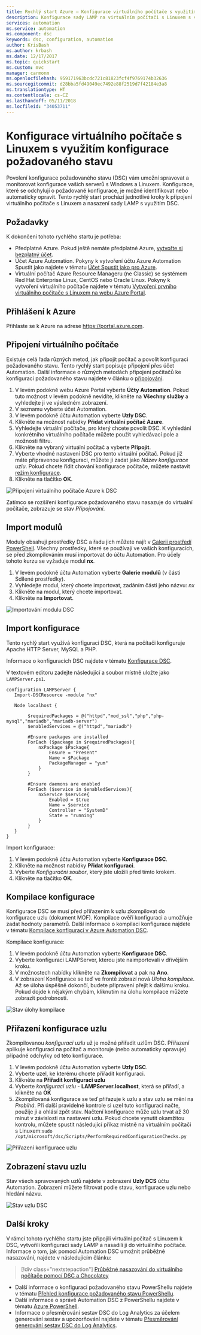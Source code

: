 ```yaml
---
title: Rychlý start Azure – Konfigurace virtuálního počítače s využitím DSC | Dokumentace Microsoftu
description: Konfigurace sady LAMP na virtuálním počítači s Linuxem s využitím konfigurace požadovaného stavu
services: automation
ms.service: automation
ms.component: dsc
keywords: dsc, configuration, automation
author: KrisBash
ms.author: krbash
ms.date: 12/17/2017
ms.topic: quickstart
ms.custom: mvc
manager: carmonm
ms.openlocfilehash: 959171963bcdc721c81823fcf4f9769174b32636
ms.sourcegitcommit: d28bba5fd49049ec7492e88f2519d7f42184e3a8
ms.translationtype: HT
ms.contentlocale: cs-CZ
ms.lasthandoff: 05/11/2018
ms.locfileid: "34053711"
---
```

# <a name="configure-a-linux-virtual-machine-with-desired-state-configuration"></a>Konfigurace virtuálního počítače s Linuxem s využitím konfigurace požadovaného stavu

Povolení konfigurace požadovaného stavu (DSC) vám umožní spravovat a monitorovat konfigurace vašich serverů s Windows a Linuxem. Konfigurace, které se odchylují o požadované konfigurace, je možné identifikovat nebo automaticky opravit. Tento rychlý start prochází jednotlivé kroky k připojení virtuálního počítače s Linuxem a nasazení sady LAMP s využitím DSC.

## <a name="prerequisites"></a>Požadavky

K dokončení tohoto rychlého startu je potřeba:

* Předplatné Azure. Pokud ještě nemáte předplatné Azure, [vytvořte si bezplatný účet](https://azure.microsoft.com/free/).
* Účet Azure Automation. Pokyny k vytvoření účtu Azure Automation Spustit jako najdete v tématu [Účet Spustit jako pro Azure](automation-sec-configure-azure-runas-account.md).
* Virtuální počítač Azure Resource Manageru (ne Classic) se systémem Red Hat Enterprise Linux, CentOS nebo Oracle Linux. Pokyny k vytvoření virtuálního počítače najdete v tématu [Vytvoření prvního virtuálního počítače s Linuxem na webu Azure Portal](../virtual-machines/linux/quick-create-portal.md).

## <a name="log-in-to-azure"></a>Přihlášení k Azure
Přihlaste se k Azure na adrese https://portal.azure.com.

## <a name="onboard-a-virtual-machine"></a>Připojení virtuálního počítače
Existuje celá řada různých metod, jak připojit počítač a povolit konfiguraci požadovaného stavu. Tento rychlý start popisuje připojení přes účet Automation. Další informace o různých metodách připojení počítačů ke konfiguraci požadovaného stavu najdete v článku o [připojování](https://docs.microsoft.com/azure/automation/automation-dsc-onboarding).

1. V levém podokně webu Azure Portal vyberte **Účty Automation**. Pokud tuto možnost v levém podokně nevidíte, klikněte na **Všechny služby** a vyhledejte ji ve výsledném zobrazení.
1. V seznamu vyberte účet Automation.
1. V levém podokně účtu Automation vyberte **Uzly DSC**.
1. Klikněte na možnost nabídky **Přidat virtuální počítač Azure**.
1. Vyhledejte virtuální počítače, pro který chcete povolit DSC. K vyhledání konkrétního virtuálního počítače můžete použít vyhledávací pole a možnosti filtru.
1. Klikněte na vybraný virtuální počítač a vyberte **Připojit**.
1. Vyberte vhodné nastavení DSC pro tento virtuální počítač. Pokud již máte připravenou konfiguraci, můžete ji zadat jako *Název konfigurace uzlu*. Pokud chcete řídit chování konfigurace počítače, můžete nastavit [režim konfigurace](https://docs.microsoft.com/powershell/dsc/metaconfig).
1. Klikněte na tlačítko **OK**.

![Připojení virtuálního počítače Azure k DSC](./media/automation-quickstart-dsc-configuration/dsc-onboard-azure-vm.png)

Zatímco se rozšíření konfigurace požadovaného stavu nasazuje do virtuální počítače, zobrazuje se stav *Připojování*.

## <a name="import-modules"></a>Import modulů

Moduly obsahují prostředky DSC a řadu jich můžete najít v [Galerii prostředí PowerShell](https://www.powershellgallery.com). Všechny prostředky, které se používají ve vašich konfiguracích, se před zkompilováním musí importovat do účtu Automation. Pro účely tohoto kurzu se vyžaduje modul **nx**.

1. V levém podokně účtu Automation vyberte **Galerie modulů** (v části Sdílené prostředky).
1. Vyhledejte modul, který chcete importovat, zadáním části jeho názvu: *nx*
1. Klikněte na modul, který chcete importovat.
1. Klikněte na **Importovat**.

![Importování modulu DSC](./media/automation-quickstart-dsc-configuration/dsc-import-module-nx.png)

## <a name="import-the-configuration"></a>Import konfigurace

Tento rychlý start využívá konfiguraci DSC, která na počítači konfiguruje Apache HTTP Server, MySQL a PHP.

Informace o konfiguracích DSC najdete v tématu [Konfigurace DSC](https://docs.microsoft.com/powershell/dsc/configurations).

V textovém editoru zadejte následující a soubor místně uložte jako `LAMPServer.ps1`.

```powershell-interactive
configuration LAMPServer {
   Import-DSCResource -module "nx"

   Node localhost {

        $requiredPackages = @("httpd","mod_ssl","php","php-mysql","mariadb","mariadb-server")
        $enabledServices = @("httpd","mariadb")

        #Ensure packages are installed
        ForEach ($package in $requiredPackages){
            nxPackage $Package{
                Ensure = "Present"
                Name = $Package
                PackageManager = "yum"
            }
        }

        #Ensure daemons are enabled
        ForEach ($service in $enabledServices){
            nxService $service{
                Enabled = $true
                Name = $service
                Controller = "SystemD"
                State = "running"
            }
        }
   }
}
```

Import konfigurace:

1. V levém podokně účtu Automation vyberte **Konfigurace DSC**.
1. Klikněte na možnost nabídky **Přidat konfiguraci**.
1. Vyberte *Konfigurační soubor*, který jste uložili před tímto krokem.
1. Klikněte na tlačítko **OK**.

## <a name="compile-a-configuration"></a>Kompilace konfigurace

Konfigurace DSC se musí před přiřazením k uzlu zkompilovat do konfigurace uzlu (dokument MOF). Kompilace ověří konfiguraci a umožňuje zadat hodnoty parametrů. Další informace o kompilaci konfigurace najdete v tématu [Kompilace konfigurací v Azure Automation DSC](https://docs.microsoft.com/azure/automation/automation-dsc-compile).

Kompilace konfigurace:

1. V levém podokně účtu Automation vyberte **Konfigurace DSC**.
1. Vyberte konfiguraci LAMPServer, kterou jste naimportovali v dřívějším kroku.
1. V možnostech nabídky klikněte na **Zkompilovat** a pak na **Ano**.
1. V zobrazení Konfigurace se teď ve frontě zobrazí nová *Úloha kompilace*. Až se úloha úspěšně dokončí, budete připraveni přejít k dalšímu kroku. Pokud dojde k nějakým chybám, kliknutím na úlohu kompilace můžete zobrazit podrobnosti.

![Stav úlohy kompilace](./media/automation-quickstart-dsc-configuration/dsc-compilationjob.png)

## <a name="assign-a-node-configuration"></a>Přiřazení konfigurace uzlu

Zkompilovanou *konfiguraci uzlu* už je možné přiřadit uzlům DSC. Přiřazení aplikuje konfiguraci na počítač a monitoruje (nebo automaticky opravuje) případné odchylky od této konfigurace.

1. V levém podokně účtu Automation vyberte **Uzly DSC**.
1. Vyberte uzel, ke kterému chcete přiřadit konfiguraci.
1. Klikněte na **Přiřadit konfiguraci uzlu**
1. Vyberte *konfiguraci uzlu* - **LAMPServer.localhost**, která se přiřadí, a klikněte na **OK**
1. Zkompilovaná konfigurace se teď přiřazuje k uzlu a stav uzlu se mění na *Probíhá*. Při další pravidelné kontrole si uzel tuto konfiguraci načte, použije ji a ohlásí zpět stav. Načtení konfigurace může uzlu trvat až 30 minut v závislosti na nastavení uzlu. Pokud chcete vynutit okamžitou kontrolu, můžete spustit následující příkaz místně na virtuálním počítači s Linuxem:`sudo /opt/microsoft/dsc/Scripts/PerformRequiredConfigurationChecks.py`

![Přiřazení konfigurace uzlu](./media/automation-quickstart-dsc-configuration/dsc-assign-node-configuration.png)

## <a name="viewing-node-status"></a>Zobrazení stavu uzlu

Stav všech spravovaných uzlů najdete v zobrazení **Uzly DCS** účtu Automation. Zobrazení můžete filtrovat podle stavu, konfigurace uzlu nebo hledání názvu. 

![Stav uzlu DSC](./media/automation-quickstart-dsc-configuration/dsc-node-status.png)

## <a name="next-steps"></a>Další kroky

V rámci tohoto rychlého startu jste připojili virtuální počítač s Linuxem k DSC, vytvořili konfiguraci sady LAMP a nasadili ji do virtuálního počítače. Informace o tom, jak pomocí Automation DSC umožnit průběžné nasazování, najdete v následujícím článku:

> [!div class="nextstepaction"]
> [Průběžné nasazování do virtuálního počítače pomocí DSC a Chocolatey](./automation-dsc-cd-chocolatey.md)

* Další informace o konfiguraci požadovaného stavu PowerShellu najdete v tématu [Přehled konfigurace požadovaného stavu PowerShellu](https://docs.microsoft.com/powershell/dsc/overview).
* Další informace o správě Automation DSC z PowerShellu najdete v tématu [Azure PowerShell](https://docs.microsoft.com/powershell/module/azurerm.automation/?view=azurermps-5.0.0).
* Informace o přesměrování sestav DSC do Log Analytics za účelem generování sestav a upozorňování najdete v tématu [Přesměrování generování sestav DSC do Log Analytics](https://docs.microsoft.com/azure/automation/automation-dsc-diagnostics). 
